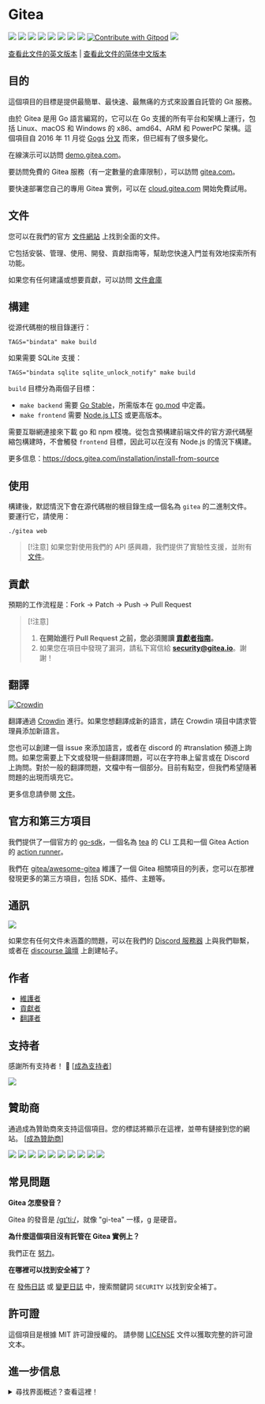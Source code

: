 # Gitea

[![](https://github.com/go-gitea/gitea/actions/workflows/release-nightly.yml/badge.svg?branch=main)](https://github.com/go-gitea/gitea/actions/workflows/release-nightly.yml?query=branch%3Amain "Release Nightly")
[![](https://img.shields.io/discord/322538954119184384.svg?logo=discord&logoColor=white&label=Discord&color=5865F2)](https://discord.gg/Gitea "Join the Discord chat at https://discord.gg/Gitea")
[![](https://goreportcard.com/badge/code.gitea.io/gitea)](https://goreportcard.com/report/code.gitea.io/gitea "Go Report Card")
[![](https://pkg.go.dev/badge/code.gitea.io/gitea?status.svg)](https://pkg.go.dev/code.gitea.io/gitea "GoDoc")
[![](https://img.shields.io/github/release/go-gitea/gitea.svg)](https://github.com/go-gitea/gitea/releases/latest "GitHub release")
[![](https://www.codetriage.com/go-gitea/gitea/badges/users.svg)](https://www.codetriage.com/go-gitea/gitea "Help Contribute to Open Source")
[![](https://opencollective.com/gitea/tiers/backers/badge.svg?label=backers&color=brightgreen)](https://opencollective.com/gitea "Become a backer/sponsor of gitea")
[![](https://img.shields.io/badge/License-MIT-blue.svg)](https://opensource.org/licenses/MIT "License: MIT")
[![Contribute with Gitpod](https://img.shields.io/badge/Contribute%20with-Gitpod-908a85?logo=gitpod&color=green)](https://gitpod.io/#https://github.com/go-gitea/gitea)
[![](https://badges.crowdin.net/gitea/localized.svg)](https://translate.gitea.com "Crowdin")

[查看此文件的英文版本](./README.md) | [查看此文件的简体中文版本](./README.zh-cn.md)

## 目的

這個項目的目標是提供最簡單、最快速、最無痛的方式來設置自託管的 Git 服務。

由於 Gitea 是用 Go 語言編寫的，它可以在 Go 支援的所有平台和架構上運行，包括 Linux、macOS 和 Windows 的 x86、amd64、ARM 和 PowerPC 架構。這個項目自 2016 年 11 月從 [Gogs](https://gogs.io) [分叉](https://blog.gitea.com/welcome-to-gitea/) 而來，但已經有了很多變化。

在線演示可以訪問 [demo.gitea.com](https://demo.gitea.com)。

要訪問免費的 Gitea 服務（有一定數量的倉庫限制），可以訪問 [gitea.com](https://gitea.com/user/login)。

要快速部署您自己的專用 Gitea 實例，可以在 [cloud.gitea.com](https://cloud.gitea.com) 開始免費試用。

## 文件

您可以在我們的官方 [文件網站](https://docs.gitea.com/) 上找到全面的文件。

它包括安裝、管理、使用、開發、貢獻指南等，幫助您快速入門並有效地探索所有功能。

如果您有任何建議或想要貢獻，可以訪問 [文件倉庫](https://gitea.com/gitea/docs)

## 構建

從源代碼樹的根目錄運行：

    TAGS="bindata" make build

如果需要 SQLite 支援：

    TAGS="bindata sqlite sqlite_unlock_notify" make build

`build` 目標分為兩個子目標：

- `make backend` 需要 [Go Stable](https://go.dev/dl/)，所需版本在 [go.mod](/go.mod) 中定義。
- `make frontend` 需要 [Node.js LTS](https://nodejs.org/en/download/) 或更高版本。

需要互聯網連接來下載 go 和 npm 模塊。從包含預構建前端文件的官方源代碼壓縮包構建時，不會觸發 `frontend` 目標，因此可以在沒有 Node.js 的情況下構建。

更多信息：https://docs.gitea.com/installation/install-from-source

## 使用

構建後，默認情況下會在源代碼樹的根目錄生成一個名為 `gitea` 的二進制文件。要運行它，請使用：

    ./gitea web

> [!注意]
> 如果您對使用我們的 API 感興趣，我們提供了實驗性支援，並附有 [文件](https://docs.gitea.com/api)。

## 貢獻

預期的工作流程是：Fork -> Patch -> Push -> Pull Request

> [!注意]
>
> 1. **在開始進行 Pull Request 之前，您必須閱讀 [貢獻者指南](CONTRIBUTING.md)。**
> 2. 如果您在項目中發現了漏洞，請私下寫信給 **security@gitea.io**。謝謝！

## 翻譯

[![Crowdin](https://badges.crowdin.net/gitea/localized.svg)](https://translate.gitea.com)

翻譯通過 [Crowdin](https://translate.gitea.com) 進行。如果您想翻譯成新的語言，請在 Crowdin 項目中請求管理員添加新語言。

您也可以創建一個 issue 來添加語言，或者在 discord 的 #translation 頻道上詢問。如果您需要上下文或發現一些翻譯問題，可以在字符串上留言或在 Discord 上詢問。對於一般的翻譯問題，文檔中有一個部分。目前有點空，但我們希望隨著問題的出現而填充它。

更多信息請參閱 [文件](https://docs.gitea.com/contributing/localization)。

## 官方和第三方項目

我們提供了一個官方的 [go-sdk](https://gitea.com/gitea/go-sdk)，一個名為 [tea](https://gitea.com/gitea/tea) 的 CLI 工具和一個 Gitea Action 的 [action runner](https://gitea.com/gitea/act_runner)。

我們在 [gitea/awesome-gitea](https://gitea.com/gitea/awesome-gitea) 維護了一個 Gitea 相關項目的列表，您可以在那裡發現更多的第三方項目，包括 SDK、插件、主題等。

## 通訊

[![](https://img.shields.io/discord/322538954119184384.svg?logo=discord&logoColor=white&label=Discord&color=5865F2)](https://discord.gg/Gitea "Join the Discord chat at https://discord.gg/Gitea")

如果您有任何文件未涵蓋的問題，可以在我們的 [Discord 服務器](https://discord.gg/Gitea) 上與我們聯繫，或者在 [discourse 論壇](https://forum.gitea.com/) 上創建帖子。

## 作者

- [維護者](https://github.com/orgs/go-gitea/people)
- [貢獻者](https://github.com/go-gitea/gitea/graphs/contributors)
- [翻譯者](options/locale/TRANSLATORS)

## 支持者

感謝所有支持者！ 🙏 [[成為支持者](https://opencollective.com/gitea#backer)]

<a href="https://opencollective.com/gitea#backers" target="_blank"><img src="https://opencollective.com/gitea/backers.svg?width=890"></a>

## 贊助商

通過成為贊助商來支持這個項目。您的標誌將顯示在這裡，並帶有鏈接到您的網站。 [[成為贊助商](https://opencollective.com/gitea#sponsor)]

<a href="https://opencollective.com/gitea/sponsor/0/website" target="_blank"><img src="https://opencollective.com/gitea/sponsor/0/avatar.svg"></a>
<a href="https://opencollective.com/gitea/sponsor/1/website" target="_blank"><img src="https://opencollective.com/gitea/sponsor/1/avatar.svg"></a>
<a href="https://opencollective.com/gitea/sponsor/2/website" target="_blank"><img src="https://opencollective.com/gitea/sponsor/2/avatar.svg"></a>
<a href="https://opencollective.com/gitea/sponsor/3/website" target="_blank"><img src="https://opencollective.com/gitea/sponsor/3/avatar.svg"></a>
<a href="https://opencollective.com/gitea/sponsor/4/website" target="_blank"><img src="https://opencollective.com/gitea/sponsor/4/avatar.svg"></a>
<a href="https://opencollective.com/gitea/sponsor/5/website" target="_blank"><img src="https://opencollective.com/gitea/sponsor/5/avatar.svg"></a>
<a href="https://opencollective.com/gitea/sponsor/6/website" target="_blank"><img src="https://opencollective.com/gitea/sponsor/6/avatar.svg"></a>
<a href="https://opencollective.com/gitea/sponsor/7/website" target="_blank"><img src="https://opencollective.com/gitea/sponsor/7/avatar.svg"></a>
<a href="https://opencollective.com/gitea/sponsor/8/website" target="_blank"><img src="https://opencollective.com/gitea/sponsor/8/avatar.svg"></a>
<a href="https://opencollective.com/gitea/sponsor/9/website" target="_blank"><img src="https://opencollective.com/gitea/sponsor/9/avatar.svg"></a>

## 常見問題

**Gitea 怎麼發音？**

Gitea 的發音是 [/ɡɪ’ti:/](https://youtu.be/EM71-2uDAoY)，就像 "gi-tea" 一樣，g 是硬音。

**為什麼這個項目沒有託管在 Gitea 實例上？**

我們正在 [努力](https://github.com/go-gitea/gitea/issues/1029)。

**在哪裡可以找到安全補丁？**

在 [發佈日誌](https://github.com/go-gitea/gitea/releases) 或 [變更日誌](https://github.com/go-gitea/gitea/blob/main/CHANGELOG.md) 中，搜索關鍵詞 `SECURITY` 以找到安全補丁。

## 許可證

這個項目是根據 MIT 許可證授權的。
請參閱 [LICENSE](https://github.com/go-gitea/gitea/blob/main/LICENSE) 文件以獲取完整的許可證文本。

## 進一步信息

<details>
<summary>尋找界面概述？查看這裡！</summary>

### 登錄/註冊頁面

![Login](https://dl.gitea.com/screenshots/login.png)
![Register](https://dl.gitea.com/screenshots/register.png)

### 用戶儀表板

![Home](https://dl.gitea.com/screenshots/home.png)
![Issues](https://dl.gitea.com/screenshots/issues.png)
![Pull Requests](https://dl.gitea.com/screenshots/pull_requests.png)
![Milestones](https://dl.gitea.com/screenshots/milestones.png)

### 用戶資料

![Profile](https://dl.gitea.com/screenshots/user_profile.png)

### 探索

![Repos](https://dl.gitea.com/screenshots/explore_repos.png)
![Users](https://dl.gitea.com/screenshots/explore_users.png)
![Orgs](https://dl.gitea.com/screenshots/explore_orgs.png)

### 倉庫

![Home](https://dl.gitea.com/screenshots/repo_home.png)
![Commits](https://dl.gitea.com/screenshots/repo_commits.png)
![Branches](https://dl.gitea.com/screenshots/repo_branches.png)
![Labels](https://dl.gitea.com/screenshots/repo_labels.png)
![Milestones](https://dl.gitea.com/screenshots/repo_milestones.png)
![Releases](https://dl.gitea.com/screenshots/repo_releases.png)
![Tags](https://dl.gitea.com/screenshots/repo_tags.png)

#### 倉庫問題

![List](https://dl.gitea.com/screenshots/repo_issues.png)
![Issue](https://dl.gitea.com/screenshots/repo_issue.png)

#### 倉庫拉取請求

![List](https://dl.gitea.com/screenshots/repo_pull_requests.png)
![Pull Request](https://dl.gitea.com/screenshots/repo_pull_request.png)
![File](https://dl.gitea.com/screenshots/repo_pull_request_file.png)
![Commits](https://dl.gitea.com/screenshots/repo_pull_request_commits.png)

#### 倉庫操作

![List](https://dl.gitea.com/screenshots/repo_actions.png)
![Details](https://dl.gitea.com/screenshots/repo_actions_run.png)

#### 倉庫活動

![Activity](https://dl.gitea.com/screenshots/repo_activity.png)
![Contributors](https://dl.gitea.com/screenshots/repo_contributors.png)
![Code Frequency](https://dl.gitea.com/screenshots/repo_code_frequency.png)
![Recent Commits](https://dl.gitea.com/screenshots/repo_recent_commits.png)

### 組織

![Home](https://dl.gitea.com/screenshots/org_home.png)

</details>

